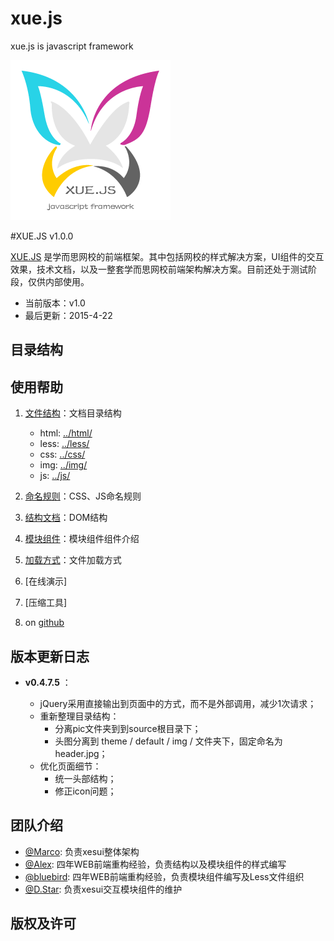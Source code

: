 # xue.js
xue.js is javascript framework

![XESUI icon](src/img/logo/xue.ui.256.png)

#XUE.JS v1.0.0

[XUE.JS](http://xesui.com/) 是学而思网校的前端框架。其中包括网校的样式解决方案，UI组件的交互效果，技术文档，以及一整套学而思网校前端架构解决方案。目前还处于测试阶段，仅供内部使用。

* 当前版本：v1.0
* 最后更新：2015-4-22


## 目录结构


## 使用帮助

1. [文件结构](docs/structures.md)：文档目录结构 
    - html: [../html/](source/html)  
    - less: [../less/](source/less) 
    - css:  [../css/](source/css)   
    - img:  [../img/](source/img)   
    - js:   [../js/](source/js)     
       
2. [命名规则](docs/nomenclature.md)：CSS、JS命名规则
3. [结构文档](docs/DOM.html)：DOM结构
4. [模块组件](docs/module.md)：模块组件组件介绍
5. [加载方式](docs/loader.md)：文件加载方式
6. [在线演示]
7. [压缩工具]
8. on [github](https://github.com/xueersi/xue.js)


## 版本更新日志

* **v0.4.7.5** ：

    - jQuery采用直接输出到页面中的方式，而不是外部调用，减少1次请求；
    - 重新整理目录结构：
         - 分离pic文件夹到到source根目录下；
         - 头图分离到 theme / default / img / 文件夹下，固定命名为 header.jpg；
    - 优化页面细节：
         - 统一头部结构；
         - 修正icon问题；


## 团队介绍

* [@Marco](http://weibo.com/wjay): 负责xesui整体架构
* [@Alex](http://weibo.com/12kbs): 四年WEB前端重构经验，负责结构以及模块组件的样式编写
* [@bluebird](http://weibo.com/u/2209651391): 四年WEB前端重构经验，负责模块组件编写及Less文件组织
* [@D.Star](http://weibo.com/u/3280573484): 负责xesui交互模块组件的维护


## 版权及许可

